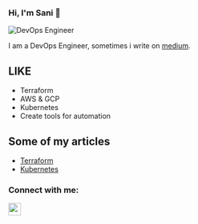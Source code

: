 ### Hi, I'm Sani 👋


![DevOps Engineer](https://img.shields.io/badge/DevOps-Engineer-blue)

I am a DevOps Engineer, sometimes i write on [medium][medium].



## LIKE

- Terraform
- AWS & GCP
- Kubernetes
- Create tools for automation


## Some of my articles

- [Terraform][medium_terraform]
- [Kubernetes][medium_kubernetes]


### Connect with me:

[<img align="left" alt="sanimuhlison | LinkedIn" width="25" src="https://cdn.jsdelivr.net/npm/simple-icons@v3/icons/linkedin.svg" />][linkedin]


[medium]: https://sanimuhlison.medium.com/
[linkedin]: https://www.linkedin.com/in/sani-muhlison/
[medium_terraform]: https://sanimuhlison.medium.com/terraform-untuk-pemula-dccf947817c5
[medium_kubernetes]: https://medium.com/sannycloud/apa-itu-kubernetes-k8s-af4e68f7c358
